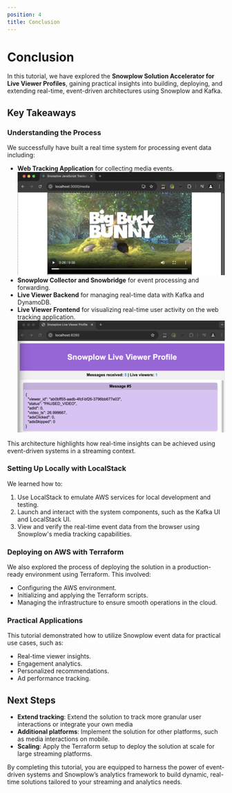 ```yaml
---
position: 4
title: Conclusion
---
```


# Conclusion

In this tutorial, we have explored the **Snowplow Solution Accelerator for Live Viewer Profiles**, gaining practical insights into building, deploying, and extending real-time, event-driven architectures using Snowplow and Kafka.

## Key Takeaways

### Understanding the Process
We successfully have built a real time system for processing event data including:
- **Web Tracking Application** for collecting media events.
![Application Output](images/video.png)
- **Snowplow Collector and Snowbridge** for event processing and forwarding.
- **Live Viewer Backend** for managing real-time data with Kafka and DynamoDB.
- **Live Viewer Frontend** for visualizing real-time user activity on the web tracking application.
![Live viewer frontend](images/live-viewer.png)

This architecture highlights how real-time insights can be achieved using event-driven systems in a streaming context.

### Setting Up Locally with LocalStack
We learned how to:
1. Use LocalStack to emulate AWS services for local development and testing.
2. Launch and interact with the system components, such as the Kafka UI and LocalStack UI.
3. View and verify the real-time event data from the browser using Snowplow's media tracking capabilities.

### Deploying on AWS with Terraform
We also explored the process of deploying the solution in a production-ready environment using Terraform. This involved:
- Configuring the AWS environment.
- Initializing and applying the Terraform scripts.
- Managing the infrastructure to ensure smooth operations in the cloud.

### Practical Applications
This tutorial demonstrated how to utilize Snowplow event data for practical use cases, such as:
- Real-time viewer insights.
- Engagement analytics.
- Personalized recommendations.
- Ad performance tracking.

## Next Steps
- **Extend tracking**: Extend the solution to track more granular user interactions or integrate your own media
- **Additional platforms**: Implement the solution for other platforms, such as media interactions on mobile.
- **Scaling**: Apply the Terraform setup to deploy the solution at scale for large streaming platforms.

By completing this tutorial, you are equipped to harness the power of event-driven systems and Snowplow’s analytics framework to build dynamic, real-time solutions tailored to your streaming and analytics needs.
